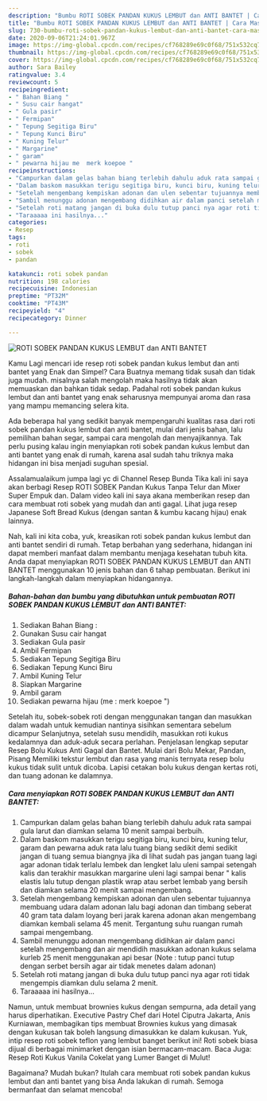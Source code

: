 ```yaml
---
description: "Bumbu ROTI SOBEK PANDAN KUKUS LEMBUT dan ANTI BANTET | Cara Masak ROTI SOBEK PANDAN KUKUS LEMBUT dan ANTI BANTET Yang Mudah Dan Praktis"
title: "Bumbu ROTI SOBEK PANDAN KUKUS LEMBUT dan ANTI BANTET | Cara Masak ROTI SOBEK PANDAN KUKUS LEMBUT dan ANTI BANTET Yang Mudah Dan Praktis"
slug: 730-bumbu-roti-sobek-pandan-kukus-lembut-dan-anti-bantet-cara-masak-roti-sobek-pandan-kukus-lembut-dan-anti-bantet-yang-mudah-dan-praktis
date: 2020-09-06T21:24:01.967Z
image: https://img-global.cpcdn.com/recipes/cf768289e69c0f68/751x532cq70/roti-sobek-pandan-kukus-lembut-dan-anti-bantet-foto-resep-utama.jpg
thumbnail: https://img-global.cpcdn.com/recipes/cf768289e69c0f68/751x532cq70/roti-sobek-pandan-kukus-lembut-dan-anti-bantet-foto-resep-utama.jpg
cover: https://img-global.cpcdn.com/recipes/cf768289e69c0f68/751x532cq70/roti-sobek-pandan-kukus-lembut-dan-anti-bantet-foto-resep-utama.jpg
author: Sara Bailey
ratingvalue: 3.4
reviewcount: 5
recipeingredient:
- " Bahan Biang "
- " Susu cair hangat"
- " Gula pasir"
- " Fermipan"
- " Tepung Segitiga Biru"
- " Tepung Kunci Biru"
- " Kuning Telur"
- " Margarine"
- " garam"
- " pewarna hijau me  merk koepoe "
recipeinstructions:
- "Campurkan dalam gelas bahan biang terlebih dahulu aduk rata sampai gula larut dan diamkan selama 10 menit sampai berbuih."
- "Dalam baskom masukkan terigu segitiga biru, kunci biru, kuning telur, garam dan pewarna aduk rata lalu tuang biang sedikit demi sedikit jangan di tuang semua biangnya jika di lihat sudah pas jangan tuang lagi agar adonan tidak terlalu lembek dan lengket lalu uleni sampai setengah kalis dan terakhir masukkan margarine uleni lagi sampai benar &#34; kalis elastis lalu tutup dengan plastik wrap atau serbet lembab yang bersih dan diamkan selama 20 menit sampai mengembang."
- "Setelah mengembang kempiskan adonan dan ulen sebentar tujuannya membuang udara dalam adonan lalu bagi adonan dan timbang seberat 40 gram tata dalam loyang beri jarak karena adonan akan mengembang diamkan kembali selama 45 menit. Tergantung suhu ruangan rumah sampai mengembang."
- "Sambil menunggu adonan mengembang didihkan air dalam panci setelah mengembang dan air mendidih masukkan adonan kukus selama kurleb 25 menit menggunakan api besar (Note : tutup panci tutup dengan serbet bersih agar air tidak menetes dalam adonan)"
- "Setelah roti matang jangan di buka dulu tutup panci nya agar roti tidak mengempis diamkan dulu selama 2 menit."
- "Taraaaaa ini hasilnya..."
categories:
- Resep
tags:
- roti
- sobek
- pandan

katakunci: roti sobek pandan 
nutrition: 198 calories
recipecuisine: Indonesian
preptime: "PT32M"
cooktime: "PT43M"
recipeyield: "4"
recipecategory: Dinner

---
```



![ROTI SOBEK PANDAN KUKUS LEMBUT dan ANTI BANTET](https://img-global.cpcdn.com/recipes/cf768289e69c0f68/751x532cq70/roti-sobek-pandan-kukus-lembut-dan-anti-bantet-foto-resep-utama.jpg)

Kamu Lagi mencari ide resep roti sobek pandan kukus lembut dan anti bantet yang Enak dan Simpel? Cara Buatnya memang tidak susah dan tidak juga mudah. misalnya salah mengolah maka hasilnya tidak akan memuaskan dan bahkan tidak sedap. Padahal roti sobek pandan kukus lembut dan anti bantet yang enak seharusnya mempunyai aroma dan rasa yang mampu memancing selera kita.

Ada beberapa hal yang sedikit banyak mempengaruhi kualitas rasa dari roti sobek pandan kukus lembut dan anti bantet, mulai dari jenis bahan, lalu pemilihan bahan segar, sampai cara mengolah dan menyajikannya. Tak perlu pusing kalau ingin menyiapkan roti sobek pandan kukus lembut dan anti bantet yang enak di rumah, karena asal sudah tahu triknya maka hidangan ini bisa menjadi suguhan spesial.

Assalamualaikum jumpa lagi yc di Channel Resep Bunda Tika kali ini saya akan berbagi Resep ROTI SOBEK Pandan Kukus Tanpa Telur dan Mixer Super Empuk dan. Dalam video kali ini saya akana memberikan resep dan cara membuat roti sobek yang mudah dan anti gagal. Lihat juga resep Japanese Soft Bread Kukus (dengan santan &amp; kumbu kacang hijau) enak lainnya.


Nah, kali ini kita coba, yuk, kreasikan roti sobek pandan kukus lembut dan anti bantet sendiri di rumah. Tetap berbahan yang sederhana, hidangan ini dapat memberi manfaat dalam membantu menjaga kesehatan tubuh kita. Anda dapat menyiapkan ROTI SOBEK PANDAN KUKUS LEMBUT dan ANTI BANTET menggunakan 10 jenis bahan dan 6 tahap pembuatan. Berikut ini langkah-langkah dalam menyiapkan hidangannya.

<!--inarticleads1-->

##### Bahan-bahan dan bumbu yang dibutuhkan untuk pembuatan ROTI SOBEK PANDAN KUKUS LEMBUT dan ANTI BANTET:

1. Sediakan  Bahan Biang :
1. Gunakan  Susu cair hangat
1. Sediakan  Gula pasir
1. Ambil  Fermipan
1. Sediakan  Tepung Segitiga Biru
1. Sediakan  Tepung Kunci Biru
1. Ambil  Kuning Telur
1. Siapkan  Margarine
1. Ambil  garam
1. Sediakan  pewarna hijau (me : merk koepoe &#34;)


Setelah itu, sobek-sobek roti dengan menggunakan tangan dan masukkan dalam wadah untuk kemudian nantinya sisihkan sementara sebelum dicampur Selanjutnya, setelah susu mendidih, masukkan roti kukus kedalamnya dan aduk-aduk secara perlahan. Penjelasan lengkap seputar Resep Bolu Kukus Anti Gagal dan Bantet. Mulai dari Bolu Mekar, Pandan, Pisang Memiliki tekstur lembut dan rasa yang manis ternyata resep bolu kukus tidak sulit untuk dicoba. Lapisi cetakan bolu kukus dengan kertas roti, dan tuang adonan ke dalamnya. 

<!--inarticleads2-->

##### Cara menyiapkan ROTI SOBEK PANDAN KUKUS LEMBUT dan ANTI BANTET:

1. Campurkan dalam gelas bahan biang terlebih dahulu aduk rata sampai gula larut dan diamkan selama 10 menit sampai berbuih.
1. Dalam baskom masukkan terigu segitiga biru, kunci biru, kuning telur, garam dan pewarna aduk rata lalu tuang biang sedikit demi sedikit jangan di tuang semua biangnya jika di lihat sudah pas jangan tuang lagi agar adonan tidak terlalu lembek dan lengket lalu uleni sampai setengah kalis dan terakhir masukkan margarine uleni lagi sampai benar &#34; kalis elastis lalu tutup dengan plastik wrap atau serbet lembab yang bersih dan diamkan selama 20 menit sampai mengembang.
1. Setelah mengembang kempiskan adonan dan ulen sebentar tujuannya membuang udara dalam adonan lalu bagi adonan dan timbang seberat 40 gram tata dalam loyang beri jarak karena adonan akan mengembang diamkan kembali selama 45 menit. Tergantung suhu ruangan rumah sampai mengembang.
1. Sambil menunggu adonan mengembang didihkan air dalam panci setelah mengembang dan air mendidih masukkan adonan kukus selama kurleb 25 menit menggunakan api besar (Note : tutup panci tutup dengan serbet bersih agar air tidak menetes dalam adonan)
1. Setelah roti matang jangan di buka dulu tutup panci nya agar roti tidak mengempis diamkan dulu selama 2 menit.
1. Taraaaaa ini hasilnya...


Namun, untuk membuat brownies kukus dengan sempurna, ada detail yang harus diperhatikan. Executive Pastry Chef dari Hotel Ciputra Jakarta, Anis Kurniawan, membagikan tips membuat Brownies kukus yang dimasak dengan kukusan tak boleh langsung dimasukkan ke dalam kukusan. Yuk, intip resep roti sobek teflon yang lembut banget berikut ini! Roti sobek biasa dijual di berbagai minimarket dengan isian bermacam-macam. Baca Juga: Resep Roti Kukus Vanila Cokelat yang Lumer Banget di Mulut! 

Bagaimana? Mudah bukan? Itulah cara membuat roti sobek pandan kukus lembut dan anti bantet yang bisa Anda lakukan di rumah. Semoga bermanfaat dan selamat mencoba!

